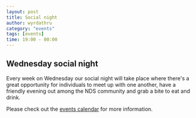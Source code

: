 ```yaml
---
layout: post
title: Social night
author: wyrdathru
category: "events"
tags: [events]
time: 19:00 - 00:00
---
```


## Wednesday social night
Every week on Wednesday our social night will take place where there's a great opportunity for individuals to meet up with one another, have a friendly evening out among the NDS community and grab a bite to eat and drink.

Please check out the <a href="http://napierdevsoc.uk/events/index.html">events calendar</a> for more information.